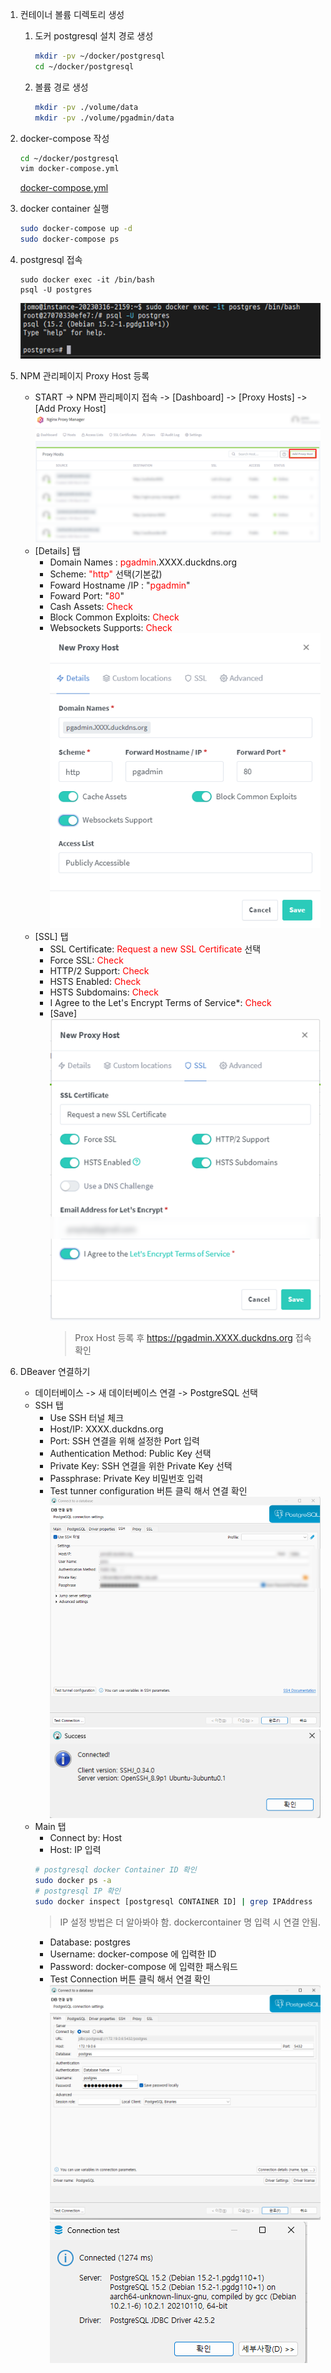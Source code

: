 1. 컨테이너 볼륨 디렉토리 생성
   1. 도커 postgresql 설치 경로 생성
      ```bash
      mkdir -pv ~/docker/postgresql
      cd ~/docker/postgresql
      ```
   2. 볼륨 경로 생성
      ```bash
      mkdir -pv ./volume/data
      mkdir -pv ./volume/pgadmin/data
      ```
2. docker-compose 작성

   ```bash
   cd ~/docker/postgresql
   vim docker-compose.yml
   ```

   [docker-compose.yml](/docker/postgresql/docker-compose.yml)

3. docker container 실행
   ```bash
   sudo docker-compose up -d
   sudo docker-compose ps
   ```
4. postgresql 접속

   ```baash
   sudo docker exec -it /bin/bash
   psql -U postgres
   ```

   ![4.1](./images/2023-03-29-08-40-43.png)

5. NPM 관리페이지 Proxy Host 등록

   - START -> NPM 꽌리페이지 접속 -> [Dashboard] -> [Proxy Hosts] -> [Add Proxy Host]
     ![5.1](./images/2023-03-21-13-17-07.png)
   - [Details] 탭
     - Domain Names : <span style="color: red">pgadmin</span>.XXXX.duckdns.org
     - Scheme: <span style="color: red">"http"</span> 선택(기본값)
     - Foward Hostname /IP : "<span style="color: red">pgadmin</span>"
     - Foward Port: "<span style="color: red">80</span>"
     - Cash Assets: <span style="color: red">Check</span>
     - Block Common Exploits: <span style="color: red">Check</span>
     - Websockets Supports: <span style="color: red">Check</span><br>
       ![5.2](./images/2023-03-29-08-51-14.png)
   - [SSL] 탭
     - SSL Certificate: <span style="color: red">Request a new SSL Certificate</span> 선택
     - Force SSL: <span style="color: red">Check</span>
     - HTTP/2 Support: <span style="color: red">Check</span>
     - HSTS Enabled: <span style="color: red">Check</span>
     - HSTS Subdomains: <span style="color: red">Check</span>
     - I Agree to the Let's Encrypt Terms of Service\*: <span style="color: red">Check</span>
     - [Save]<br>
       ![5.3](./images/2023-03-21-13-32-15.png)
       <br>
       > Prox Host 등록 후 https://pgadmin.XXXX.duckdns.org 접속 확인

6. DBeaver 연결하기
   - 데이터베이스 -> 새 데이터베이스 연결 -> PostgreSQL 선택
   - SSH 탭
     - Use SSH 터널 체크
     - Host/IP: XXXX.duckdns.org
     - Port: SSH 연결을 위해 설정한 Port 입력
     - Authentication Method: Public Key 선택
     - Private Key: SSH 연결을 위한 Private Key 선택
     - Passphrase: Private Key 비밀번호 입력
     - Test tunner configuration 버튼 클릭 해서 연결 확인
       ![6.1](./images/2023-03-29-09-04-28.png)
       ![6.2](./images/2023-03-29-09-04-51.png)
   - Main 탭
     - Connect by: Host
     - Host: IP 입력
     ```bash
     # postgresql docker Container ID 확인
     sudo docker ps -a
     # postgresql IP 확인
     sudo docker inspect [postgresql CONTAINER ID] | grep IPAddress
     ```
     > IP 설정 방법은 더 알아봐야 함.
     > dockercontainer 명 입력 시 연결 안됨.
     - Database: postgres
     - Username: docker-compose 에 입력한 ID
     - Password: docker-compose 에 입력한 패스워드
     - Test Connection 버튼 클릭 해서 연결 확인
       ![6.3](./images/2023-03-29-09-10-40.png)
       ![6.4](./images/2023-03-29-09-11-01.png)
